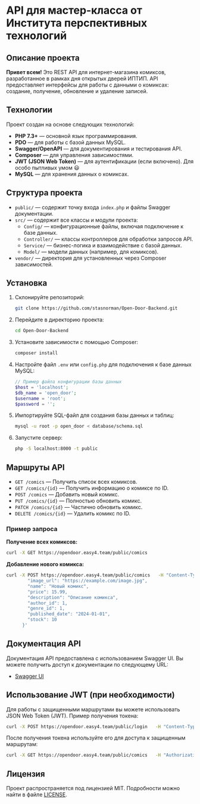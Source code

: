 
# API для мастер-класса от Института перспективных технологий

## Описание проекта

**Привет всем!** 
Это REST API для интернет-магазина комиксов, разработанное в рамках дня открытых дверей ИПТИП. API предоставляет интерфейсы для работы с данными о комиксах: создание, получение, обновление и удаление записей.

## Технологии

Проект создан на основе следующих технологий:

- **PHP 7.3+** — основной язык программирования.
- **PDO** — для работы с базой данных MySQL.
- **Swagger/OpenAPI** — для документирования и тестирования API.
- **Composer** — для управления зависимостями.
- **JWT (JSON Web Token)** — для аутентификации (если включено). Для особо пытливых умом 😃
- **MySQL** — для хранения данных о комиксах.

## Структура проекта

- `public/` — содержит точку входа `index.php` и файлы Swagger документации.
- `src/` — содержит все классы и модули проекта:
  - `Config/` — конфигурационные файлы, включая подключение к базе данных.
  - `Controller/` — классы контроллеров для обработки запросов API.
  - `Service/` — бизнес-логика и взаимодействие с базой данных.
  - `Model/` — модели данных (например, для комиксов).
- `vendor/` — директория для установленных через Composer зависимостей.

## Установка

1. Склонируйте репозиторий:
    ```bash
    git clone https://github.com/stasnorman/Open-Door-Backend.git
    ```

2. Перейдите в директорию проекта:
    ```bash
    cd Open-Door-Backend
    ```

3. Установите зависимости с помощью Composer:
    ```bash
    composer install
    ```

4. Настройте файл `.env` или `config.php` для подключения к базе данных MySQL:
    ```php
    // Пример файла конфигурации базы данных
    $host = 'localhost';
    $db_name = 'open_door';
    $username = 'root';
    $password = '';
    ```

5. Импортируйте SQL-файл для создания базы данных и таблиц:
    ```bash
    mysql -u root -p open_door < database/schema.sql
    ```

6. Запустите сервер:
    ```bash
    php -S localhost:8000 -t public
    ```

## Маршруты API

- `GET /comics` — Получить список всех комиксов.
- `GET /comics/{id}` — Получить информацию о комиксе по ID.
- `POST /comics` — Добавить новый комикс.
- `PUT /comics/{id}` — Полностью обновить комикс.
- `PATCH /comics/{id}` — Частично обновить комикс.
- `DELETE /comics/{id}` — Удалить комикс по ID.

### Пример запроса

**Получение всех комиксов:**

```bash
curl -X GET https://opendoor.easy4.team/public/comics
```

**Добавление нового комикса:**

```bash
curl -X POST https://opendoor.easy4.team/public/comics   -H "Content-Type: application/json"   -d '{
        "image_url": "https://example.com/image.jpg",
        "name": "Новый комикс",
        "price": 15.99,
        "description": "Описание комикса",
        "author_id": 1,
        "genre_id": 1,
        "published_date": "2024-01-01",
        "stock": 10
      }'
```

## Документация API

Документация API предоставлена с использованием Swagger UI. Вы можете получить доступ к документации по следующему URL:

- [Swagger UI](https://opendoor.easy4.team/public/swagger.html)

## Использование JWT (при необходимости)

Для работы с защищенными маршрутами вы можете использовать JSON Web Token (JWT). Пример получения токена:

```bash
curl -X POST https://opendoor.easy4.team/public/login   -H "Content-Type: application/json"   -d '{"username": "user", "password": "password"}'
```

После получения токена используйте его для доступа к защищенным маршрутам:

```bash
curl -X GET https://opendoor.easy4.team/public/comics   -H "Authorization: Bearer <ваш_токен>"
```

## Лицензия

Проект распространяется под лицензией MIT. Подробности можно найти в файле [LICENSE](./LICENSE).
